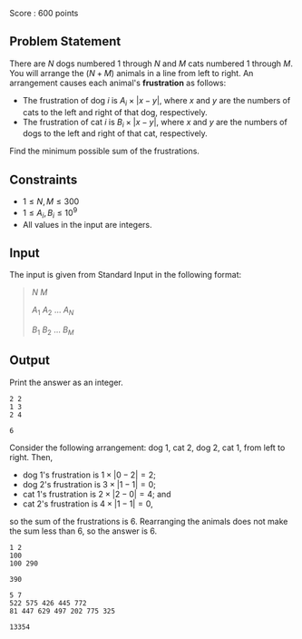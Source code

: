 Score : $600$ points

## Problem Statement

There are $N$ dogs numbered $1$ through $N$ and $M$ cats numbered $1$ through $M$.
You will arrange the $(N+M)$ animals in a line from left to right.
An arrangement causes each animal's **frustration** as follows:

- The frustration of dog $i$ is $A_i\times|x-y|$, where $x$ and $y$ are the numbers of cats to the left and right of that dog, respectively.
- The frustration of cat $i$ is $B_i\times|x-y|$, where $x$ and $y$ are the numbers of dogs to the left and right of that cat, respectively.

Find the minimum possible sum of the frustrations.

## Constraints

- $1\leq N,M \leq 300$
- $1\leq A_i,B_i \leq 10^9$
- All values in the input are integers.

## Input

The input is given from Standard Input in the following format:

> $N$ $M$
> 
> $A_1$ $A_2$ $\ldots$ $A_N$
> 
> $B_1$ $B_2$ $\ldots$ $B_M$

## Output

Print the answer as an integer.

```input1
2 2
1 3
2 4
```

```output1
6
```

Consider the following arrangement: dog $1$, cat $2$, dog $2$, cat $1$, from left to right.  Then,

- dog $1$'s frustration is $1\times|0-2|=2$;
- dog $2$'s frustration is $3\times|1-1|=0$;
- cat $1$'s frustration is $2\times|2-0|=4$; and
- cat $2$'s frustration is $4\times|1-1|=0$,

so the sum of the frustrations is $6$.  Rearranging the animals does not make the sum less than $6$, so the answer is $6$.

```input2
1 2
100
100 290
```

```output2
390
```

```input3
5 7
522 575 426 445 772
81 447 629 497 202 775 325
```

```output3
13354
```